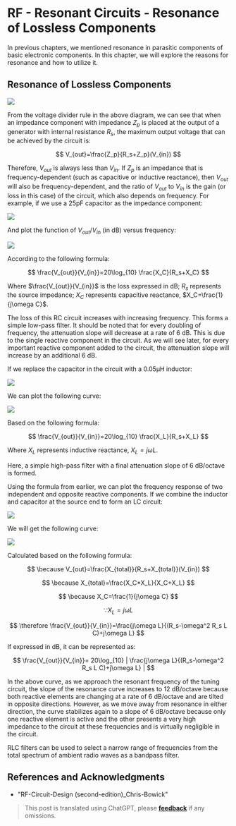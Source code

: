 # RF - Resonant Circuits - Resonance of Lossless Components

In previous chapters, we mentioned resonance in parasitic components of basic electronic components. In this chapter, we will explore the reasons for resonance and how to utilize it.

## Resonance of Lossless Components

![](https://img.wiki-power.com/d/wiki-media/img/20220411172646.png)

From the voltage divider rule in the above diagram, we can see that when an impedance component with impedance $Z_p$ is placed at the output of a generator with internal resistance $R_s$, the maximum output voltage that can be achieved by the circuit is:

$$
V_{out}=\frac{Z_p}{R_s+Z_p}(V_{in})
$$

Therefore, $V_{out}$ is always less than $V_{in}$. If $Z_p$ is an impedance that is frequency-dependent (such as capacitive or inductive reactance), then $V_{out}$ will also be frequency-dependent, and the ratio of $V_{out}$ to $V_{in}$ is the gain (or loss in this case) of the circuit, which also depends on frequency. For example, if we use a 25pF capacitor as the impedance component:

![](https://img.wiki-power.com/d/wiki-media/img/20220418095301.png)

And plot the function of $V_{out}/V_{in}$ (in dB) versus frequency:

![](https://img.wiki-power.com/d/wiki-media/img/20220418095324.png)

According to the following formula:

$$
\frac{V_{out}}{V_{in}}=20\log_{10} \frac{X_C}{R_s+X_C}
$$

Where $\frac{V_{out}}{V_{in}}$ is the loss expressed in dB; $R_s$ represents the source impedance; $X_C$ represents capacitive reactance, $X_C=\frac{1}{j\omega C}$.

The loss of this RC circuit increases with increasing frequency. This forms a simple low-pass filter. It should be noted that for every doubling of frequency, the attenuation slope will decrease at a rate of 6 dB. This is due to the single reactive component in the circuit. As we will see later, for every important reactive component added to the circuit, the attenuation slope will increase by an additional 6 dB.

If we replace the capacitor in the circuit with a 0.05µH inductor:

![](https://img.wiki-power.com/d/wiki-media/img/20220418101327.png)

We can plot the following curve:

![](https://img.wiki-power.com/d/wiki-media/img/20220418101522.png)

Based on the following formula:

$$
\frac{V_{out}}{V_{in}}=20\log_{10} \frac{X_L}{R_s+X_L}
$$

Where $X_L$ represents inductive reactance, $X_L=j\omega L$.

Here, a simple high-pass filter with a final attenuation slope of 6 dB/octave is formed.

Using the formula from earlier, we can plot the frequency response of two independent and opposite reactive components. If we combine the inductor and capacitor at the source end to form an LC circuit:

![](https://img.wiki-power.com/d/wiki-media/img/20220418103702.png)

We will get the following curve:

![](https://img.wiki-power.com/d/wiki-media/img/20220418103931.png)

Calculated based on the following formula:

$$
\because V_{out}=\frac{X_{total}}{R_s+X_{total}}(V_{in})
$$

$$
\because X_{total}=\frac{X_C*X_L}{X_C+X_L}
$$

$$
\because X_C=\frac{1}{j\omega C}
$$

$$
\because X_L=j\omega L
$$

$$
\therefore \frac{V_{out}}{V_{in}}=\frac{j\omega L}{(R_s-\omega^2 R_s L C)+j\omega L}
$$

If expressed in dB, it can be represented as:

$$
\frac{V_{out}}{V_{in}}= 20\log_{10} | \frac{j\omega L}{(R_s-\omega^2 R_s L C)+j\omega L}  |
$$

In the above curve, as we approach the resonant frequency of the tuning circuit, the slope of the resonance curve increases to 12 dB/octave because both reactive elements are changing at a rate of 6 dB/octave and are tilted in opposite directions. However, as we move away from resonance in either direction, the curve stabilizes again to a slope of 6 dB/octave because only one reactive element is active and the other presents a very high impedance to the circuit at these frequencies and is virtually negligible in the circuit.

RLC filters can be used to select a narrow range of frequencies from the total spectrum of ambient radio waves as a bandpass filter.

## References and Acknowledgments

- "RF-Circuit-Design (second-edition)\_Chris-Bowick"

> This post is translated using ChatGPT, please [**feedback**](https://github.com/linyuxuanlin/Wiki_MkDocs/issues/new) if any omissions.
